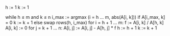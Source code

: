 h := 1
k := 1

while h ≤ m and k ≤ n
    i_max := argmax (i = h ... m, abs(A[i, k]))
    if A[i_max, k] = 0
        k := k + 1
    else
        swap rows(h, i_max)
        for i = h + 1 ... m:
            f := A[i, k] / A[h, k]
            A[i, k] := 0
            for j = k + 1 ... n:
                A[i, j] := A[i, j] - A[h, j] * f
        h := h + 1
        k := k + 1
